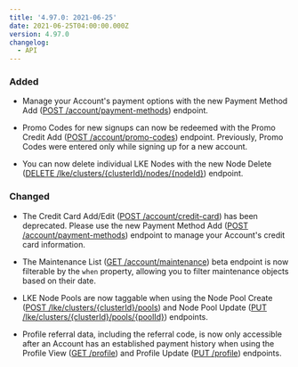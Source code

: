 ```yaml
---
title: '4.97.0: 2021-06-25'
date: 2021-06-25T04:00:00.000Z
version: 4.97.0
changelog:
  - API
---
```


### Added

- Manage your Account's payment options with the new Payment Method Add ([POST /account/payment-methods](https://www.linode.com/docs/api/account/#payment-method-add)) endpoint.

- Promo Codes for new signups can now be redeemed with the Promo Credit Add ([POST /account/promo-codes](https://www.linode.com/docs/api/account/#promo-credit-add)) endpoint. Previously, Promo Codes were entered only while signing up for a new account.

- You can now delete individual LKE Nodes with the new Node Delete ([DELETE /lke/clusters/{clusterId}/nodes/{nodeId}](https://www.linode.com/docs/api/linode-kubernetes-engine-lke/#node-delete)) endpoint.

### Changed

- The Credit Card Add/Edit ([POST /account/credit-card](https://www.linode.com/docs/api/account/#credit-card-addedit)) has been deprecated. Please use the new Payment Method Add ([POST /account/payment-methods](https://www.linode.com/docs/api/account/#payment-method-add)) endpoint to manage your Account's credit card information.

- The Maintenance List ([GET /account/maintenance](https://www.linode.com/docs/api/account/#maintenance-list)) beta endpoint is now filterable by the `when` property, allowing you to filter maintenance objects based on their date.

- LKE Node Pools are now taggable when using the Node Pool Create ([POST /lke/clusters/{clusterId}/pools](https://www.linode.com/docs/api/linode-kubernetes-engine-lke/#node-pool-create)) and Node Pool Update ([PUT /lke/clusters/{clusterId}/pools/{poolId}](https://www.linode.com/docs/api/linode-kubernetes-engine-lke/#node-pool-update)) endpoints.

- Profile referral data, including the referral code, is now only accessible after an Account has an established payment history when using the Profile View ([GET /profile](https://www.linode.com/docs/api/profile/#profile-view)) and Profile Update ([PUT /profile](https://www.linode.com/docs/api/profile/#profile-update)) endpoints.
